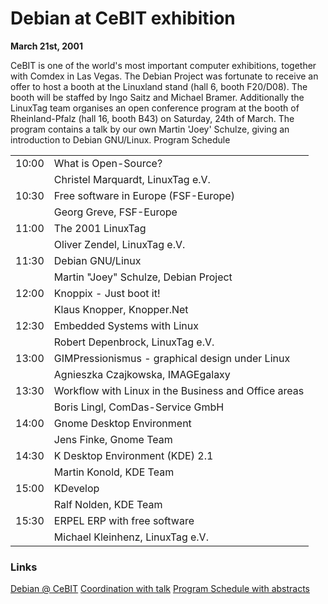
Debian at CeBIT exhibition
==========================


**March 21st, 2001**


CeBIT is one of the world's most important computer exhibitions, together
with Comdex in Las Vegas. The Debian Project was fortunate to receive an
offer to host a booth at the Linuxland stand (hall 6, booth F20/D08).
The booth will be staffed by Ingo Saitz and Michael Bramer.
Additionally the LinuxTag team organises an open conference program at
the booth of Rheinland-Pfalz (hall 16, booth B43) on Saturday, 24th of
March. The program contains a talk by our own Martin 'Joey' Schulze, giving
an introduction to Debian GNU/Linux.
Program Schedule


|  |  |
| --- | --- |
| 10:00 | What is Open-Source? |
|  | Christel Marquardt, LinuxTag e.V. |
| 10:30 | Free software in Europe (FSF-Europe) |
|  | Georg Greve, FSF-Europe |
| 11:00 | The 2001 LinuxTag |
|  | Oliver Zendel, LinuxTag e.V. |
| 11:30 | Debian GNU/Linux |
|  | Martin "Joey" Schulze, Debian Project |
| 12:00 | Knoppix - Just boot it! |
|  | Klaus Knopper, Knopper.Net |
| 12:30 | Embedded Systems with Linux |
|  | Robert Depenbrock, LinuxTag e.V. |
| 13:00 | GIMPressionismus - graphical design under Linux |
|  | Agnieszka Czajkowska, IMAGEgalaxy |
| 13:30 | Workflow with Linux in the Business and Office areas |
|  | Boris Lingl, ComDas-Service GmbH |
| 14:00 | Gnome Desktop Environment |
|  | Jens Finke, Gnome Team |
| 14:30 | K Desktop Environment (KDE) 2.1 |
|  | Martin Konold, KDE Team |
| 15:00 | KDevelop |
|  | Ralf Nolden, KDE Team |
| 15:30 | ERPEL ERP with free software |
|  | Michael Kleinhenz, LinuxTag e.V. |


### Links


[Debian @ CeBIT](https://www.debian.org/events/2001/0322-cebit)
[Coordination with talk](http://www.infodrom.org/Debian/events/CeBIT2001/)
[Program Schedule with abstracts](http://www.linuxtag.org/2001/english/showitem.php3?item=196)













